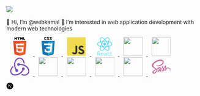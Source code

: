 <img src="https://media.giphy.com/media/MF1kR4YmC2Z20/giphy.gif">

👋 Hi, I’m @webkamal
👀 I’m interested in web application development with modern web technologies


<div>
  <a href="https://html5.org" target="_new">
     <img src="https://raw.githubusercontent.com/devicons/devicon/master/icons/html5/html5-original-wordmark.svg" width=50 height=50 hspace="10"/>
  </a>
 <a href="https://developer.mozilla.org/en-US/docs/Web/CSS" target="_new">
     <img src="https://raw.githubusercontent.com/devicons/devicon/master/icons/css3/css3-original-wordmark.svg" width=50 height=50 hspace="10"/>
  </a>

  

  <a href="https://javascript.org" target="_new">
     <img src="https://raw.githubusercontent.com/devicons/devicon/master/icons/javascript/javascript-original.svg" width=50 height=50 hspace="10"/>
  </a>
  <a href="https://reactjs.org" target="_new">
     <img src="https://raw.githubusercontent.com/devicons/devicon/master/icons/react/react-original-wordmark.svg" width=50 height=50 hspace="10"/>
  </a>
  
  <a href="https://nextjs.org" target="_new">
     <img src="https://jlannoo.dev/skills/next.png" width=50 height=50 hspace="10"/>
  </a>
  <a href="https://reactjs.org" target="_new">
  <img src="https://www.codewithharry.com/img/notes/reactjs.webp" width=50 height=50 hspace="10"/>
  </a>
    </a>
<a href="https://redux.js.org/" target="_new">
  <img src="https://raw.githubusercontent.com/devicons/devicon/master/icons/redux/redux-original.svg" width=50 height=50 hspace="10" />
  </a>
   <a href="https://nodejs.org" target="_new">
  <img src="https://cdn-icons-png.flaticon.com/512/919/919825.png" width=50 height=50 hspace="10"/>
  </a>
   <a href="https://tailwindcss.com" target="_new">
  <img src="https://cdn-icons-png.flaticon.com/512/919/919832.png" width=50 height=50 hspace="10"/>
  </a>
   </a>
   <a href="https://laravel.com" target="_new">
  <img src="https://www.deployapps.io/img/applications/laravel-latest.png" width=50 height=50 hspace="10" />
  </a>
  <a href="https://tailwindcss.com" target="_new">
  <img src="https://camo.githubusercontent.com/4b8c7963cc22423fbde9c54860ced998c09a7dc4a4e78e66db3301689aaa306a/68747470733a2f2f75706c6f61642e77696b696d656469612e6f72672f77696b6970656469612f636f6d6d6f6e732f7468756d622f642f64352f5461696c77696e645f4353535f4c6f676f2e7376672f37363870782d5461696c77696e645f4353535f4c6f676f2e7376672e706e673f3230323330373135303330303432" width=50 height=50 hspace="10" />
  </a>
<a href="https://sass-lang.com/" target="_new">
  <img src="https://raw.githubusercontent.com/devicons/devicon/master/icons/sass/sass-original.svg" width=50 height=50 hspace="10" />
  </a>


  
  

  
</div>





<svg xmlns="http://www.w3.org/2000/svg" viewBox="0 0 180 180" width="18"><mask height="180" id=":r8:mask0_408_134" maskUnits="userSpaceOnUse" width="180" x="0" y="0" style="mask-type: alpha;"><circle cx="90" cy="90" fill="black" r="90"></circle></mask><g mask="url(#:r8:mask0_408_134)"><circle cx="90" cy="90" data-circle="true" fill="black" r="90"></circle><path d="M149.508 157.52L69.142 54H54V125.97H66.1136V69.3836L139.999 164.845C143.333 162.614 146.509 160.165 149.508 157.52Z" fill="url(#:r8:paint0_linear_408_134)"></path><rect fill="url(#:r8:paint1_linear_408_134)" height="72" width="12" x="115" y="54"></rect></g><defs><linearGradient gradientUnits="userSpaceOnUse" id=":r8:paint0_linear_408_134" x1="109" x2="144.5" y1="116.5" y2="160.5"><stop stop-color="white"></stop><stop offset="1" stop-color="white" stop-opacity="0"></stop></linearGradient><linearGradient gradientUnits="userSpaceOnUse" id=":r8:paint1_linear_408_134" x1="121" x2="120.799" y1="54" y2="106.875"><stop stop-color="white"></stop><stop offset="1" stop-color="white" stop-opacity="0"></stop></linearGradient></defs></svg>






